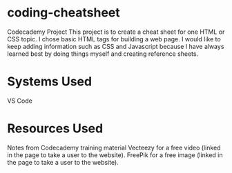 # coding-cheatsheet
Codecademy Project
This project is to create a cheat sheet for one HTML or CSS topic. I chose basic HTML tags for building a web page.
I would like to keep adding information such as CSS and Javascript because I have always learned best by doing things myself and creating reference sheets.

# Systems Used
VS Code

# Resources Used
Notes from Codecademy training material
Vecteezy for a free video (linked in the page to take a user to the website).
FreePik for a free image (linked in the page to take a user to the website). 

